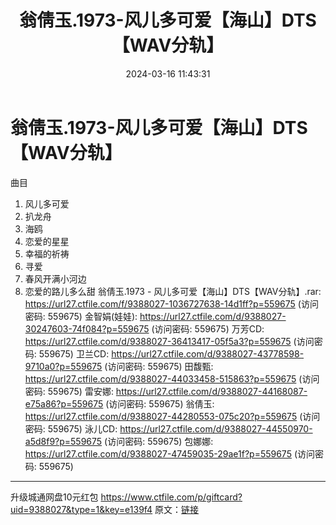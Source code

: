 ﻿---
title: 翁倩玉.1973-风儿多可爱【海山】DTS【WAV分轨】
date: 2024-03-16 11:43:31
categories: DTS多声道制作
tags: 华语中文
---
# 翁倩玉.1973-风儿多可爱【海山】DTS【WAV分轨】

曲目
01. 风儿多可爱
02. 扒龙舟
03. 海鸥
04. 恋爱的星星
05. 幸福的祈祷
06. 寻爱
07. 春风开满小河边
08. 恋爱的路儿多么甜
翁倩玉.1973 - 风儿多可爱【海山】DTS【WAV分轨】.rar: https://url27.ctfile.com/f/9388027-1036727638-14d1ff?p=559675
(访问密码: 559675)
金智娟(娃娃): https://url27.ctfile.com/d/9388027-30247603-74f084?p=559675
(访问密码: 559675)
万芳CD: https://url27.ctfile.com/d/9388027-36413417-05f5a3?p=559675
(访问密码: 559675)
卫兰CD: https://url27.ctfile.com/d/9388027-43778598-9710a0?p=559675
(访问密码: 559675)
田馥甄: https://url27.ctfile.com/d/9388027-44033458-515863?p=559675
(访问密码: 559675)
雷安娜: https://url27.ctfile.com/d/9388027-44168087-e75a86?p=559675
(访问密码: 559675)
翁倩玉: https://url27.ctfile.com/d/9388027-44280553-075c20?p=559675
(访问密码: 559675)
泳儿CD: https://url27.ctfile.com/d/9388027-44550970-a5d8f9?p=559675
(访问密码: 559675)
包娜娜: https://url27.ctfile.com/d/9388027-47459035-29ae1f?p=559675
(访问密码: 559675)
**************************
升级城通网盘10元红包 https://www.ctfile.com/p/giftcard?uid=9388027&type=1&key=e139f4
原文：[链接](https://blog.sina.com.cn/s/blog_1647c7e76010314qo.html)